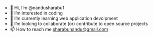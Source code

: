 - 👋 Hi, I’m @nandusharabu1
- 👀 I’m interested in coding
- 🌱 I’m currently learning web application devolpment
- 💞️ I’m looking to collaborate (or) contribute to open source projects
- 📫 How to reach me sharabunandu@gmail.com

<!---
nandusharabu1/nandusharabu1 is a ✨ special ✨ repository because its `README.md` (this file) appears on your GitHub profile.
You can click the Preview link to take a look at your changes.
--->
